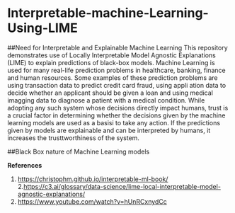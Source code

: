 # Interpretable-machine-Learning-Using-LIME
##Need for Interpretable and Explainable Machine Learning
This repository demonstrates use of Locally Interpretable Model Agnostic Explanations (LIME) to explain predictions of black-box models.
Machine Learning is used for many real-life prediction problems in healthcare, banking, finance and human resources. Some examples of these prediction problems are using transaction data to predict credit card fraud, using appli ation data to decide whether an applicant should be given a loan and using medical imagging data to diagnose a patient with a medical condition. While adopting any such system whose decisions directly impact humans, trust is a crucial factor in determining whether the decisions given by the machine learning models are used as a basisi to take any action. If the predictions given by models are explainable and can be interpreted by humans, it increases the trusttworthiness of the system.

##Black Box nature of Machine Learning models


**References**
1. https://christophm.github.io/interpretable-ml-book/
2.https://c3.ai/glossary/data-science/lime-local-interpretable-model-agnostic-explanations/
3. https://www.youtube.com/watch?v=hUnRCxnydCc
